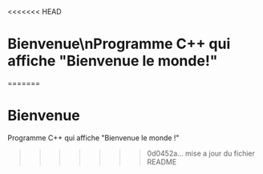 <<<<<<< HEAD
# Bienvenue\nProgramme C++ qui affiche "Bienvenue le monde!"
=======
# Bienvenue
Programme C++ qui affiche "Bienvenue le monde !"
>>>>>>> 0d0452a... mise a jour du fichier README
